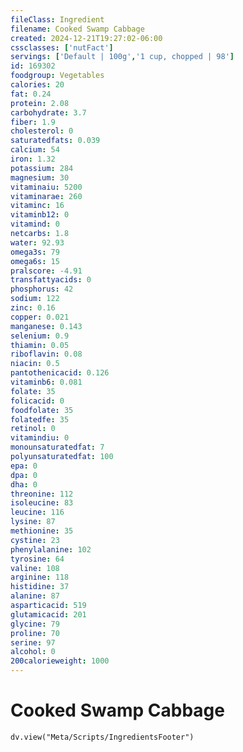 ```yaml
---
fileClass: Ingredient
filename: Cooked Swamp Cabbage
created: 2024-12-21T19:27:02-06:00
cssclasses: ['nutFact']
servings: ['Default | 100g','1 cup, chopped | 98']
id: 169302
foodgroup: Vegetables
calories: 20
fat: 0.24
protein: 2.08
carbohydrate: 3.7
fiber: 1.9
cholesterol: 0
saturatedfats: 0.039
calcium: 54
iron: 1.32
potassium: 284
magnesium: 30
vitaminaiu: 5200
vitaminarae: 260
vitaminc: 16
vitaminb12: 0
vitamind: 0
netcarbs: 1.8
water: 92.93
omega3s: 79
omega6s: 15
pralscore: -4.91
transfattyacids: 0
phosphorus: 42
sodium: 122
zinc: 0.16
copper: 0.021
manganese: 0.143
selenium: 0.9
thiamin: 0.05
riboflavin: 0.08
niacin: 0.5
pantothenicacid: 0.126
vitaminb6: 0.081
folate: 35
folicacid: 0
foodfolate: 35
folatedfe: 35
retinol: 0
vitamindiu: 0
monounsaturatedfat: 7
polyunsaturatedfat: 100
epa: 0
dpa: 0
dha: 0
threonine: 112
isoleucine: 83
leucine: 116
lysine: 87
methionine: 35
cystine: 23
phenylalanine: 102
tyrosine: 64
valine: 108
arginine: 118
histidine: 37
alanine: 87
asparticacid: 519
glutamicacid: 201
glycine: 79
proline: 70
serine: 97
alcohol: 0
200calorieweight: 1000
---
```


# Cooked Swamp Cabbage

```dataviewjs
dv.view("Meta/Scripts/IngredientsFooter")
```